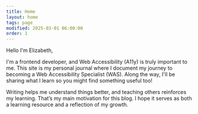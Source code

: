 ```yaml
---
title: Home
layout: home
tags: page
modified: 2025-03-01 06:00:00
order: 1
---
```


<div class="my-10 text-xl/8">
	<p class="my-2">
		Hello I'm Elizabeth,
	</p>
	<p class="my-8">
		I'm a frontend developer, and Web Accessibility (A11y) is truly important to me. This site is my personal journal where I document my journey to becoming a <span class="font-bold">Web Accessibility Specialist</span> (WAS). Along the way, I'll be sharing what I learn so you might find something useful too!
	</p>
	<p class="my-8">
	Writing helps me understand things better, and teaching others reinforces my learning. That’s my main motivation for this blog. I hope it serves as both a learning resource and a reflection of my growth.
	</p>
</div>
